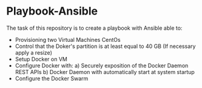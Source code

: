 # Playbook-Ansible
The task of this repository is to create a playbook with Ansible able to:

- Provisioning two Virtual Machines CentOs
- Control that the Doker's partition is at least equal to 40 GB (If necessary apply a resize) 
- Setup Docker on VM
- Configure Docker with:
	a) Securely exposition of the Docker Daemon REST APIs
	b) Docker Daemon with automatically start at system startup
- Configure the Docker Swarm